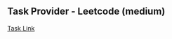 ## Task Provider - Leetcode (medium)

[Task Link](https://leetcode.com/problems/rotate-array/?envType=study-plan-v2&envId=top-interview-150)
